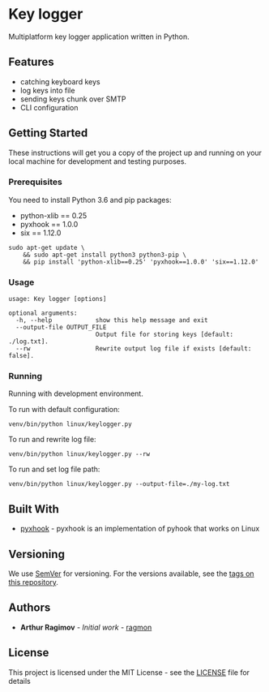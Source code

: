 # Key logger

Multiplatform key logger application written in Python.

## Features

* catching keyboard keys
* log keys into file
* sending keys chunk over SMTP
* CLI configuration

## Getting Started

These instructions will get you a copy of the project up and running on your local machine for development and testing purposes.

### Prerequisites

You need to install Python 3.6 and pip packages:
* python-xlib == 0.25
* pyxhook == 1.0.0
* six == 1.12.0


```
sudo apt-get update \
    && sudo apt-get install python3 python3-pip \
    && pip install 'python-xlib==0.25' 'pyxhook==1.0.0' 'six==1.12.0'
```

### Usage

```
usage: Key logger [options]

optional arguments:
  -h, --help            show this help message and exit
  --output-file OUTPUT_FILE
                        Output file for storing keys [default: ./log.txt].
  --rw                  Rewrite output log file if exists [default: false].
```

### Running

Running with development environment.

To run with default configuration:

```
venv/bin/python linux/keylogger.py
```

To run and rewrite log file:

```
venv/bin/python linux/keylogger.py --rw
```

To run and set log file path:

```
venv/bin/python linux/keylogger.py --output-file=./my-log.txt
```

## Built With

* [pyxhook](https://github.com/JeffHoogland/pyxhook) - pyxhook is an implementation of pyhook that works on Linux

## Versioning

We use [SemVer](http://semver.org/) for versioning. For the versions available, see the [tags on this repository](https://github.com/ragmon/keylogger/tags). 

## Authors

* **Arthur Ragimov** - *Initial work* - [ragmon](https://github.com/ragmon)

## License

This project is licensed under the MIT License - see the [LICENSE](LICENSE) file for details

